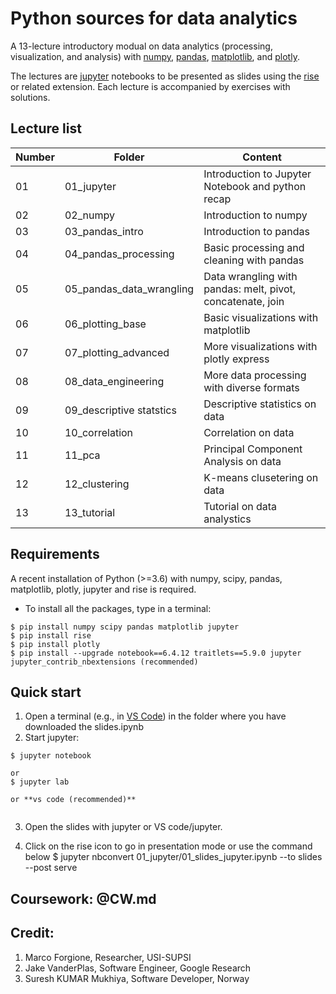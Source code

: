 # Python sources for data analytics
A 13-lecture introductory modual on data analytics (processing, visualization, and analysis) with [numpy](https://numpy.org/), 
[pandas](https://pandas.pydata.org/), [matplotlib](https://matplotlib.org/), and [plotly](https://plotly.com/python/).

<!-- The course consists in 13 lectures which should last about 1 hours each. --> 
The lectures are [jupyter](https://jupyter.org/) notebooks to be presented as slides using the [rise](https://rise.readthedocs.io/en/stable/) or related extension.
Each lecture is accompanied by exercises with solutions.

## Lecture list

| Number   | Folder                    | Content                                                     |
| ------   | ------------------------- | ------------------------------------------------------------| 
| 01       | 01_jupyter                |  Introduction to Jupyter Notebook and python recap          |
| 02       | 02_numpy                  |  Introduction to numpy                                      |
| 03       | 03_pandas_intro           |  Introduction to pandas                                     |
| 04       | 04_pandas_processing      |  Basic processing and cleaning with pandas                  |
| 05       | 05_pandas_data_wrangling  |  Data wrangling with pandas: melt, pivot, concatenate, join |
| 06       | 06_plotting_base          |  Basic visualizations with matplotlib                       |
| 07       | 07_plotting_advanced      |  More visualizations with plotly express                    |
| 08       | 08_data_engineering       |  More data processing with diverse formats                  |
| 09       | 09_descriptive statstics  |  Descriptive statistics on data                             |
| 10       | 10_correlation            |  Correlation on data                                        |
| 11       | 11_pca                    |  Principal Component Analysis on data                       |
| 12       | 12_clustering             |  K-means clusetering on data                                |
| 13       | 13_tutorial               |  Tutorial on data analystics                                |


## Requirements 

A recent installation of Python (>=3.6) with numpy, scipy, pandas, matplotlib, plotly, jupyter and rise is required.

* To install all the packages, type in a terminal:

``` 
$ pip install numpy scipy pandas matplotlib jupyter
$ pip install rise
$ pip install plotly
$ pip install --upgrade notebook==6.4.12 traitlets==5.9.0 jupyter jupyter_contrib_nbextensions (recommended)
```

## Quick start

1.  Open a terminal (e.g., in [VS Code](https://code.visualstudio.com/docs/datascience/jupyter-notebooks)) in the folder where you have downloaded the slides.ipynb
2.  Start jupyter:
```
$ jupyter notebook

or 
$ jupyter lab

or **vs code (recommended)**


```
3. Open the slides with jupyter or VS code/jupyter. 



4. Click on the rise icon to go in presentation mode or use the command below
$ jupyter nbconvert 01_jupyter/01_slides_jupyter.ipynb --to slides --post serve


## Coursework: @CW.md


## Credit: 

1. Marco Forgione, Researcher, USI-SUPSI
2. Jake VanderPlas, Software Engineer, Google Research
3. Suresh KUMAR Mukhiya, Software Developer, Norway
